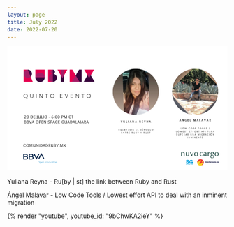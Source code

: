 ```yaml
---
layout: page
title: July 2022
date: 2022-07-20
---
```


![](/images/eventos/julio_2022.png)

Yuliana Reyna - Ru[by \| st] the link between Ruby and Rust

Ángel Malavar - Low Code Tools / Lowest effort API to deal with an inminent migration

{% render "youtube", youtube_id: "9bChwKA2ieY" %}
